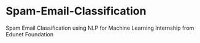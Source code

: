 # Spam-Email-Classification
 Spam Email Classification using NLP for Machine Learning Internship from Edunet Foundation 
